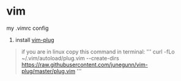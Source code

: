 # vim
my .vimrc config

1. install [vim-plug](https://github.com/junegunn/vim-plug)
>if you are in linux copy this command in terminal:
   '''
   curl -fLo ~/.vim/autoload/plug.vim --create-dirs \
  https://raw.githubusercontent.com/junegunn/vim-plug/master/plug.vim
   '''
